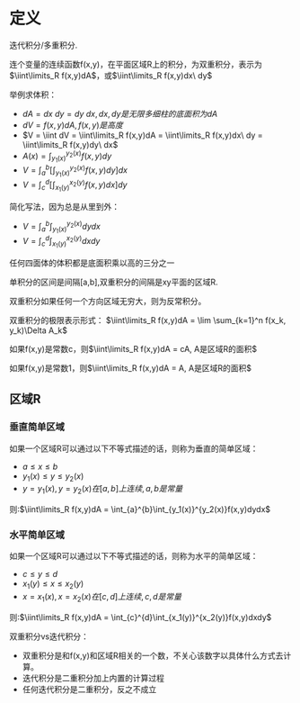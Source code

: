 # 定义
迭代积分/多重积分.

连个变量的连续函数f(x,y)，在平面区域R上的积分，为双重积分，表示为$\iint\limits_R f(x,y)dA$，或$\iint\limits_R f(x,y)dx\ dy$

举例求体积：
- $dA = dx\ dy=dy\ dx, dx,dy是无限多细柱的底面积为dA$
- $dV = f(x,y)dA, f(x,y)是高度$
- $V = \iint dV = \iint\limits_R f(x,y)dA = \iint\limits_R f(x,y)dx\ dy =  \iint\limits_R f(x,y)dy\ dx$
- $A(x) = \int_{y_1(x)}^{y_2(x)}f(x,y)dy$
- $V = \int_{a}^{b}[\int_{y_1(x)}^{y_2(x)}f(x,y)dy]dx$
- $V = \int_{c}^{d}[\int_{x_1(y)}^{x_2(y)}f(x,y)dx]dy$

简化写法，因为总是从里到外：
- $V = \int_{a}^{b}\int_{y_1(x)}^{y_2(x)}dydx$
- $V = \int_{c}^{d}\int_{x_1(y)}^{x_2(y)}dxdy$

任何四面体的体积都是底面积乘以高的三分之一

单积分的区间是间隔[a,b],双重积分的间隔是xy平面的区域R.

双重积分如果任何一个方向区域无穷大，则为反常积分。

双重积分的极限表示形式：
$\iint\limits_R f(x,y)dA = \lim \sum_{k=1}^n f(x_k, y_k)\Delta A_k$

如果f(x,y)是常数c，则$\iint\limits_R f(x,y)dA = cA, A是区域R的面积$

如果f(x,y)是常数1，则$\iint\limits_R f(x,y)dA = A, A是区域R的面积$


## 区域R

### 垂直简单区域
如果一个区域R可以通过以下不等式描述的话，则称为垂直的简单区域：
- $a \leq x \leq b$
- $y_1(x) \leq y \leq y_2(x)$
- $y=y_1(x), y=y_2(x)在[a,b]上连续, a,b是常量$

则:$\iint\limits_R f(x,y)dA = \int_{a}^{b}\int_{y_1(x)}^{y_2(x)}f(x,y)dydx$

### 水平简单区域
如果一个区域R可以通过以下不等式描述的话，则称为水平的简单区域：
- $c \leq y \leq d$
- $x_1(y) \leq x \leq x_2(y )$
- $x=x_1(x), x=x_2(x)在[c,d]上连续, c,d是常量$

则:$\iint\limits_R f(x,y)dA = \int_{c}^{d}\int_{x_1(y)}^{x_2(y)}f(x,y)dxdy$

双重积分vs迭代积分：
- 双重积分是和f(x,y)和区域R相关的一个数，不关心该数字以具体什么方式去计算。
- 迭代积分是二重积分加上内置的计算过程
- 任何迭代积分是二重积分，反之不成立
